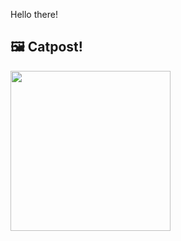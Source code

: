 Hello there!



## 🖼️ Catpost!

<sub>
    <img src="https://cdn2.thecatapi.com/images/702.jpg" height="256">
</sub>

